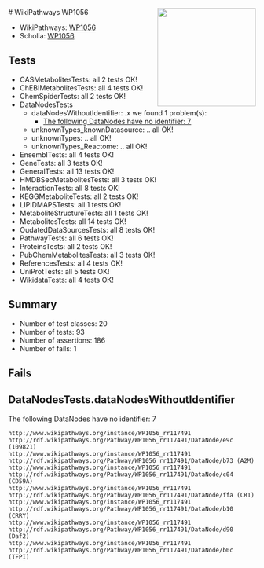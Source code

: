 <img style="float: right; width: 200px" src="https://upload.wikimedia.org/wikipedia/commons/thumb/8/83/Wplogo_with_text_500.png/640px-Wplogo_with_text_500.png" />
# WikiPathways WP1056

* WikiPathways: [WP1056](https://wikipathways.org/pathways/WP1056)
* Scholia: [WP1056](https://scholia.toolforge.org/wikipathways/WP1056)
## Tests
* CASMetabolitesTests: all 2 tests OK!
* ChEBIMetabolitesTests: all 4 tests OK!
* ChemSpiderTests: all 2 tests OK!
* DataNodesTests
    * dataNodesWithoutIdentifier: .x we found 1 problem(s):
        * [The following DataNodes have no identifier: 7](#d2d32fa6)
    * unknownTypes_knownDatasource: .. all OK!
    * unknownTypes: .. all OK!
    * unknownTypes_Reactome: .. all OK!
* EnsemblTests: all 4 tests OK!
* GeneTests: all 3 tests OK!
* GeneralTests: all 13 tests OK!
* HMDBSecMetabolitesTests: all 3 tests OK!
* InteractionTests: all 8 tests OK!
* KEGGMetaboliteTests: all 2 tests OK!
* LIPIDMAPSTests: all 1 tests OK!
* MetaboliteStructureTests: all 1 tests OK!
* MetabolitesTests: all 14 tests OK!
* OudatedDataSourcesTests: all 8 tests OK!
* PathwayTests: all 6 tests OK!
* ProteinsTests: all 2 tests OK!
* PubChemMetabolitesTests: all 3 tests OK!
* ReferencesTests: all 4 tests OK!
* UniProtTests: all 5 tests OK!
* WikidataTests: all 4 tests OK!


## Summary

* Number of test classes: 20
* Number of tests: 93
* Number of assertions: 186
* Number of fails: 1

## Fails

<a name="d2d32fa6" />

## DataNodesTests.dataNodesWithoutIdentifier

The following DataNodes have no identifier: 7
```
http://www.wikipathways.org/instance/WP1056_rr117491 http://rdf.wikipathways.org/Pathway/WP1056_rr117491/DataNode/e9c (109821)
http://www.wikipathways.org/instance/WP1056_rr117491 http://rdf.wikipathways.org/Pathway/WP1056_rr117491/DataNode/b73 (A2M)
http://www.wikipathways.org/instance/WP1056_rr117491 http://rdf.wikipathways.org/Pathway/WP1056_rr117491/DataNode/c04 (CD59A)
http://www.wikipathways.org/instance/WP1056_rr117491 http://rdf.wikipathways.org/Pathway/WP1056_rr117491/DataNode/ffa (CR1)
http://www.wikipathways.org/instance/WP1056_rr117491 http://rdf.wikipathways.org/Pathway/WP1056_rr117491/DataNode/b10 (CRRY)
http://www.wikipathways.org/instance/WP1056_rr117491 http://rdf.wikipathways.org/Pathway/WP1056_rr117491/DataNode/d90 (Daf2)
http://www.wikipathways.org/instance/WP1056_rr117491 http://rdf.wikipathways.org/Pathway/WP1056_rr117491/DataNode/b0c (TFPI)
```

